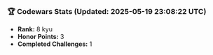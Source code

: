 ### 🏆 Codewars Stats (Updated: 2025-05-19 23:08:22 UTC)

- **Rank:** 8 kyu
- **Honor Points:** 3
- **Completed Challenges:** 1
